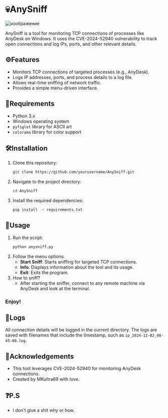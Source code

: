 # 💀AnySniff
![изображение](https://github.com/user-attachments/assets/b0690927-2fe8-449b-b5d0-c15d7f9faa0a)

AnySniff is a tool for monitoring TCP connections of processes like AnyDesk on Windows. It uses the CVE-2024-52940 vulnerability to track open connections and log IPs, ports, and other relevant details.

## ⚙Features

- Monitors TCP connections of targeted processes (e.g., AnyDesk).
- Logs IP addresses, ports, and process details to a log file.
- Allows real-time sniffing of network traffic.
- Provides a simple menu-driven interface.

## 💽Requirements

- Python 3.x
- Windows operating system
- `pyfiglet` library for ASCII art
- `colorama` library for color support

## 🛠️Installation

1. Clone this repository:
    ```bash
    git clone https://github.com/yourusername/AnySniff.git
    ```
2. Navigate to the project directory:
    ```bash
    cd AnySniff
    ```
3. Install the required dependencies:
    ```bash
    pip install -r requirements.txt
    ```

## 🍴Usage

1. Run the script:
    ```bash
    python anysniff.py
    ```
2. Follow the menu options:
    - **Start Sniff**: Starts sniffing for targeted TCP connections.
    - **Info**: Displays information about the tool and its usage.
    - **Exit**: Exits the program.
3. How to sniff?
    - After starting the sniffer, connect to any remote machine via AnyDesk and look at the terminal.
### **Enjoy!**

## 📄Logs

All connection details will be logged in the current directory. The logs are saved with filenames that include the timestamp, such as `ip_2024-12-02_08-45-00.log`.

## 💊Acknowledgements

- This tool leverages CVE-2024-52940 for monitoring AnyDesk connections.
- Created by MKultra69 with love.

## ❓P.S

- I don't give a shit why or how.
